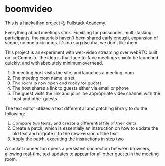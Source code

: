 # boomvideo

This is a hackathon project @ Fullstack Academy.

Everything about meetings stink. Fumbling for passcodes, multi-tasking participants, the materials haven't been shared early enough, expansion of scope, no one took notes. It's no surprise that we don't like them.

This project is an experiment with web-video streaming over webRTC built on IceComm.io. The idea is that face-to-face meetings should be launched quickly, and with absolutely minimum overhead.

1. A meeting host visits the site, and launches a meeting room
2. The meeting room name is set
3. The room is now open and ready for guests
4. The host shares a link to guests either via email or phone
5. The guest visits the link and joins the appropriate video channel with the host and other guests

The text editor utilizes a text differential and patching library to do the following:

1. Compare two texts, and create a differential file of their delta
2. Create a patch, which is essentially an instruction on how to update the old text and migrate it to the new version of the text
3. Apply the patch, executing the instructions in step two.

A socket connection opens a persistent connection between browsers, allowing real-time text updates to appear for all other guests in the meeting room.